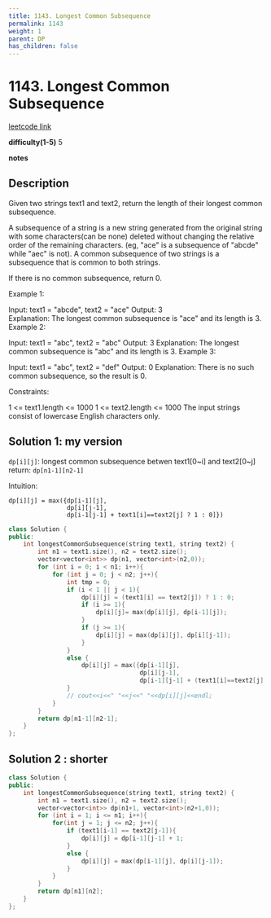 ```yaml
---
title: 1143. Longest Common Subsequence
permalink: 1143
weight: 1
parent: DP
has_children: false
---
```

# 1143. Longest Common Subsequence
[leetcode link](https://leetcode.com/problems/longest-common-subsequence/)

**difficulty(1-5)** 
5

**notes**   


## Description
Given two strings text1 and text2, return the length of their longest common subsequence.

A subsequence of a string is a new string generated from the original string with some characters(can be none) deleted without changing the relative order of the remaining characters. (eg, "ace" is a subsequence of "abcde" while "aec" is not). A common subsequence of two strings is a subsequence that is common to both strings.

 

If there is no common subsequence, return 0.

 

Example 1:

Input: text1 = "abcde", text2 = "ace" 
Output: 3  
Explanation: The longest common subsequence is "ace" and its length is 3.
Example 2:

Input: text1 = "abc", text2 = "abc"
Output: 3
Explanation: The longest common subsequence is "abc" and its length is 3.
Example 3:

Input: text1 = "abc", text2 = "def"
Output: 0
Explanation: There is no such common subsequence, so the result is 0.
 

Constraints:

1 <= text1.length <= 1000
1 <= text2.length <= 1000
The input strings consist of lowercase English characters only.

## Solution 1: my version
`dp[i][j]`: longest common subsequence betwen text1[0~i] and text2[0~j]
return: `dp[n1-1][n2-1]`

Intuition:
```
dp[i][j] = max({dp[i-1][j],
                dp[i][j-1],
                dp[i-1[j-1] + text1[i]==text2[j] ? 1 : 0]})

```

```c++
class Solution {
public:
    int longestCommonSubsequence(string text1, string text2) {
        int n1 = text1.size(), n2 = text2.size();
        vector<vector<int>> dp(n1, vector<int>(n2,0));
        for (int i = 0; i < n1; i++){
            for (int j = 0; j < n2; j++){
                int tmp = 0;
                if (i < 1 || j < 1){
                    dp[i][j] = (text1[i] == text2[j]) ? 1 : 0;
                    if (i >= 1){
                        dp[i][j]= max(dp[i][j], dp[i-1][j]);
                    }
                    if (j >= 1){
                        dp[i][j] = max(dp[i][j], dp[i][j-1]);
                    }
                }
                else {
                    dp[i][j] = max({dp[i-1][j],
                                    dp[i][j-1],
                                    dp[i-1][j-1] + (text1[i]==text2[j] ? 1 : 0)});   
                }
                // cout<<i<<" "<<j<<" "<<dp[i][j]<<endl;
            }
        }
        return dp[n1-1][n2-1];
    }
};
```
## Solution 2 : shorter
```c++
class Solution {
public:
    int longestCommonSubsequence(string text1, string text2) {
        int n1 = text1.size(), n2 = text2.size();
        vector<vector<int>> dp(n1+1, vector<int>(n2+1,0));
        for (int i = 1; i <= n1; i++){
            for(int j = 1; j <= n2; j++){
                if (text1[i-1] == text2[j-1]){
                    dp[i][j] = dp[i-1][j-1] + 1;
                }
                else {
                    dp[i][j] = max(dp[i-1][j], dp[i][j-1]);
                }
            }
        }
        return dp[n1][n2];
    }
};
```


